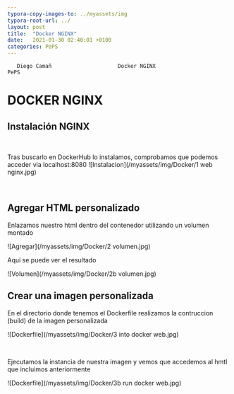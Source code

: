 ```yaml
---
typora-copy-images-to: ../myassets/img
typora-root-url: ../
layout: post
title:  "Docker NGINX"
date:   2021-01-30 02:40:01 +0100
categories: PePS
---
```


       Diego Camañ                     Docker NGINX                            PePS   

#                                                DOCKER NGINX 



## Instalación NGINX

​                                  

Tras buscarlo en DockerHub lo instalamos, comprobamos que podemos acceder via localhost:8080                       ![Instalacion](/myassets/img/Docker/1 web nginx.jpg)     

​                          

## Agregar HTML personalizado

Enlazamos nuestro html dentro del contenedor utilizando un volumen montado

   ![Agregar](/myassets/img/Docker/2 volumen.jpg)  



Aquí se puede ver el resultado   

![Volumen](/myassets/img/Docker/2b volumen.jpg)

## Crear una imagen personalizada

En el directorio donde tenemos el Dockerfile realizamos la contruccion (build) de la imagen personalizada



![Dockerfile](/myassets/img/Docker/3 into docker web.jpg)

​                                                                        

Ejecutamos la instancia de nuestra imagen y vemos que accedemos al hmtl que incluimos anteriormente

![Dockerfile](/myassets/img/Docker/3b run docker web.jpg)




